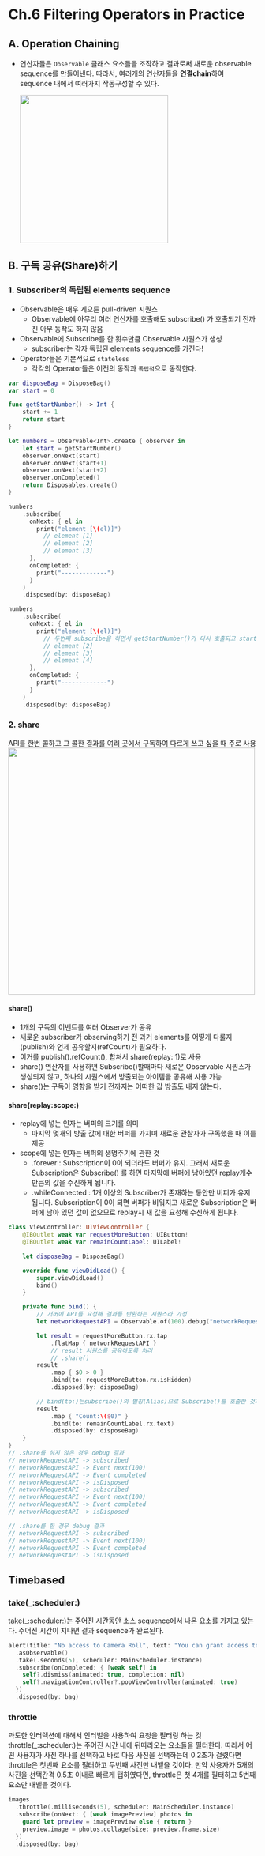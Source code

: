 # Ch.6 Filtering Operators in Practice

## A. Operation Chaining
*  연산자들은 `Observable` 클래스 요소들을 조작하고 결과로써 새로운 observable sequence를 만들어낸다. 따라서, 여러개의 연산자들을 **연결chain**하여 sequence 내에서 여러가지 작동구성할 수 있다.

	<img src = "https://github.com/fimuxd/RxSwift/blob/master/Lectures/06_Filtering%20Operators%20in%20Practice/1.%20operators.png?raw=true" width = 300>

## B. 구독 공유(Share)하기
### 1. Subscriber의 독립된 elements sequence
+ Observable은 매우 게으른 pull-driven 시퀀스
  + Observable에 아무리 여러 연산자를 호출해도 subscribe() 가 호출되기 전까진 아무 동작도 하지 않음
+ Observable에 Subscribe를 한 횟수만큼 Observable 시퀀스가 생성
  + subscriber는 각자 독립된 elements sequence를 가진다!
+ Operator들은 기본적으로 `stateless`
  + 각각의 Operator들은 이전의 동작과 `독립적`으로 동작한다.

```swift
var disposeBag = DisposeBag()
var start = 0

func getStartNumber() -> Int {
    start += 1
    return start
}

let numbers = Observable<Int>.create { observer in
    let start = getStartNumber()
    observer.onNext(start)
    observer.onNext(start+1)
    observer.onNext(start+2)
    observer.onCompleted()
    return Disposables.create()
}

numbers
    .subscribe(
      onNext: { el in
        print("element [\(el)]")
          // element [1]
          // element [2]
          // element [3]
      },
      onCompleted: {
        print("-------------")
      }
    )
    .disposed(by: disposeBag)

numbers
    .subscribe(
      onNext: { el in
        print("element [\(el)]")
          // 두번째 subscribe을 하면서 getStartNumber()가 다시 호출되고 start값이 1 증가한 상태로 시작
          // element [2]
          // element [3]
          // element [4]
      },
      onCompleted: {
        print("-------------")
      }
    )
    .disposed(by: disposeBag)
```

### 2. share

API를 한번 콜하고 그 콜한 결과를 여러 곳에서 구독하여 다르게 쓰고 싶을 때 주로 사용
<img src = "https://img1.daumcdn.net/thumb/R1280x0/?scode=mtistory2&fname=https%3A%2F%2Fblog.kakaocdn.net%2Fdn%2FbgXpCL%2FbtqwRDmKS37%2FVScpleO60vnSa0Sjr8kgN0%2Fimg.png" width = 500>

#### share()
+ 1개의 구독의 이벤트를 여러 Observer가 공유
+ 새로운 subscriber가 observing하기 전 과거 elements를 어떻게 다룰지(publish)와 언제 공유할지(refCount)가 필요하다.
+ 이거를 publish().refCount(), 합쳐서 share(replay: 1)로 사용
+ share() 연산자를 사용하면 Subscribe()할때마다 새로운 Observable 시퀀스가 생성되지 않고, 하나의 시퀀스에서 방출되는 아이템을 공유해 사용 가능
+ share()는 구독이 영향을 받기 전까지는 어떠한 값 방출도 내지 않는다.

#### share(replay:scope:)
+ replay에 넣는 인자는 버퍼의 크기를 의미
  +  마지막 몇개의 방출 값에 대한 버퍼를 가지며 새로운 관찰자가 구독했을 때 이를 제공
+ scope에 넣는 인자는 버퍼의 생명주기에 관한 것
  + .forever : Subscription이 0이 되더라도 버퍼가 유지. 그래서 새로운 Subscription은 Subscribe() 를 하면 마지막에 버퍼에 남아있던 replay개수 만큼의 값을 수신하게 됩니다.
  + .whileConnected : 1개 이상의 Subscriber가 존재하는 동안만 버퍼가 유지 됩니다. Subscription이 0이 되면 버퍼가 비워지고 새로운 Subscription은 버퍼에 남아 있던 값이 없으므로 replay시 새 값을 요청해 수신하게 됩니다.

```swift
class ViewController: UIViewController {
    @IBOutlet weak var requestMoreButton: UIButton!
    @IBOutlet weak var remainCountLabel: UILabel!

    let disposeBag = DisposeBag()

    override func viewDidLoad() {
        super.viewDidLoad()
        bind()
    }

    private func bind() {
        // 서버에 API를 요청해 결과를 반환하는 시퀀스라 가정
        let networkRequestAPI = Observable.of(100).debug("networkRequestAPI")

        let result = requestMoreButton.rx.tap
            .flatMap { networkRequestAPI }
            // result 시퀀스를 공유하도록 처리
            // .share()
        result
            .map { $0 > 0 }
            .bind(to: requestMoreButton.rx.isHidden)
            .disposed(by: disposeBag)

        // bind(to:)는subscribe()의 별칭(Alias)으로 Subscribe()를 호출한 것과 동일
        result
            .map { "Count:\($0)" }
            .bind(to: remainCountLabel.rx.text)
            .disposed(by: disposeBag)
    }
}
// .share를 하지 않은 경우 debug 결과
// networkRequestAPI -> subscribed
// networkRequestAPI -> Event next(100)
// networkRequestAPI -> Event completed
// networkRequestAPI -> isDisposed
// networkRequestAPI -> subscribed
// networkRequestAPI -> Event next(100)
// networkRequestAPI -> Event completed
// networkRequestAPI -> isDisposed

// .share를 한 경우 debug 결과
// networkRequestAPI -> subscribed
// networkRequestAPI -> Event next(100)
// networkRequestAPI -> Event completed
// networkRequestAPI -> isDisposed
```

## Timebased

### take(_:scheduler:)

take(_:scheduler:)는 주어진 시간동안 소스 sequence에서 나온 요소를 가지고 있는다. 주어진 시간이 지나면 결과 sequence가 완료된다.

```swift
alert(title: "No access to Camera Roll", text: "You can grant access to Combinestagram from the Settings app")
  .asObservable()
  .take(.seconds(5), scheduler: MainScheduler.instance)
  .subscribe(onCompleted: { [weak self] in
    self?.dismiss(animated: true, completion: nil)
    self?.navigationController?.popViewController(animated: true)
  })
  .disposed(by: bag)
```

### throttle

과도한 인터렉션에 대해서 인터벌을 사용하여 요청을 필터링 하는 것
throttle(_:scheduler:)는 주어진 시간 내에 뒤따라오는 요소들을 필터한다. 따라서 어떤 사용자가 사진 하나를 선택하고 바로 다음 사진을 선택하는데 0.2초가 걸렸다면 throttle은 첫번째 요소를 필터하고 두번째 사진만 내뱉을 것이다.
만약 사용자가 5개의 사진을 선택간격 0.5초 이내로 빠르게 탭하였다면, throttle은 첫 4개를 필터하고 5번째 요소만 내뱉을 것이다.

```swift
images
  .throttle(.milliseconds(5), scheduler: MainScheduler.instance)
  .subscribe(onNext: { [weak imagePreview] photos in
    guard let preview = imagePreview else { return }
    preview.image = photos.collage(size: preview.frame.size)
  })
  .disposed(by: bag)
```








